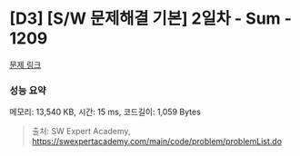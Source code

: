 # [D3] [S/W 문제해결 기본] 2일차 - Sum - 1209 

[문제 링크](https://swexpertacademy.com/main/code/problem/problemDetail.do?contestProbId=AV13_BWKACUCFAYh) 

### 성능 요약

메모리: 13,540 KB, 시간: 15 ms, 코드길이: 1,059 Bytes



> 출처: SW Expert Academy, https://swexpertacademy.com/main/code/problem/problemList.do